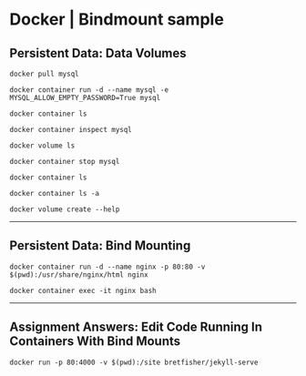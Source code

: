 # Docker | Bindmount sample

## Persistent Data: Data Volumes
```
docker pull mysql

docker container run -d --name mysql -e MYSQL_ALLOW_EMPTY_PASSWORD=True mysql

docker container ls

docker container inspect mysql

docker volume ls

docker container stop mysql

docker container ls

docker container ls -a

docker volume create --help
```

---

## Persistent Data: Bind Mounting

```
docker container run -d --name nginx -p 80:80 -v $(pwd):/usr/share/nginx/html nginx

docker container exec -it nginx bash
```

---

## Assignment Answers: Edit Code Running In Containers With Bind Mounts

```
docker run -p 80:4000 -v $(pwd):/site bretfisher/jekyll-serve
```
